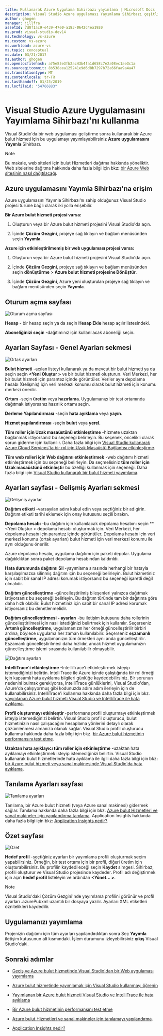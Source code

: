 ```yaml
---
title: Kullanarak Azure Uygulama Sihirbazı yayımlama | Microsoft Docs
description: Visual Studio Azure uygulaması Yayımlama Sihirbazı çeşitli ayarlarını yapılandırmayı öğrenin
author: ghogen
manager: jillfra
assetId: 7d8f1ac9-e439-47e0-a183-0642c4ea1920
ms.prod: visual-studio-dev14
ms.technology: vs-azure
ms.custom: vs-azure
ms.workload: azure-vs
ms.topic: conceptual
ms.date: 03/21/2017
ms.author: ghogen
ms.openlocfilehash: a75e83e3fb2ac43b4fa1d658c7e2a08ec1ae3c1a
ms.sourcegitcommit: 8b538eea125241e9d6d8b7297b72a66faa9a4a47
ms.translationtype: MT
ms.contentlocale: tr-TR
ms.lasthandoff: 01/23/2019
ms.locfileid: "54766883"
---
```

# <a name="using-the-visual-studio-publish-azure-application-wizard"></a>Visual Studio Azure Uygulamasını Yayımlama Sihirbazı'nı kullanma

Visual Studio'da bir web uygulaması geliştirme sonra kullanarak bir Azure bulut hizmeti için bu uygulamayı yayımlayabilirsiniz **Azure uygulamasını Yayımla** Sihirbazı.

> [!Note]
> Bu makale, web siteleri için bulut Hizmetleri dağıtma hakkında yöneliktir. Web sitelerine dağıtma hakkında daha fazla bilgi için bkz: [bir Azure Web sitesinin nasıl dağıtılacağı](https://social.msdn.microsoft.com/Search/windowsazure?query=How%20to%20Deploy%20an%20Azure%20Web%20Site&Refinement=138&ac=4#refinementChanges=117&pageNumber=1&showMore=false).

## <a name="accessing-the-publish-azure-application-wizard"></a>Azure uygulamasını Yayımla Sihirbazı'na erişim

Azure uygulamasını Yayımla Sihirbazı'nı sahip olduğunuz Visual Studio projesi türüne bağlı olarak iki yolla erişebilir.

**Bir Azure bulut hizmeti projesi varsa:**

1. Oluşturun veya bir Azure bulut hizmeti projesini Visual Studio'da açın.

1. İçinde **Çözüm Gezgini**, projeye sağ tıklayın ve bağlam menüsünden seçin **Yayımla**.

**Azure için etkinleştirilmemiş bir web uygulaması projesi varsa:**

1. Oluşturun veya bir Azure bulut hizmeti projesini Visual Studio'da açın.

1. İçinde **Çözüm Gezgini**, projeye sağ tıklayın ve bağlam menüsünden seçin **dönüştürme** > **Azure bulut hizmeti projesine Dönüştür**.

1. İçinde **Çözüm Gezgini**, Azure yeni oluşturulan projeye sağ tıklayın ve bağlam menüsünden seçin **Yayımla**.

## <a name="sign-in-page"></a>Oturum açma sayfası

![Oturum açma sayfası](./media/vs-azure-tools-publish-azure-application-wizard/sign-in.png)

**Hesap** - bir hesap seçin ya da seçin **Hesap Ekle** hesap açılır listesindeki.

**Aboneliğinizi seçin** -dağıtımınız için kullanılacak aboneliği seçin.

## <a name="settings-page---common-settings-tab"></a>Ayarları Sayfası - Genel Ayarları sekmesi

![Ortak ayarları](./media/vs-azure-tools-publish-azure-application-wizard/settings-common-settings.png)

**Bulut hizmeti** -açılan listeyi kullanarak ya da mevcut bir bulut hizmeti ya da seçin seçin  **&lt;Yeni Oluştur >** ve bir bulut hizmeti oluşturun. Veri Merkezi, her bir bulut hizmeti için parantez içinde görüntüler. Veriler aynı depolama hesabı (Gelişmiş) için veri merkezi konumu olarak bulut hizmeti için konumu merkezi önerilir.

**Ortam** -seçin **üretim** veya **hazırlama**. Uygulamanızı bir test ortamında dağıtmak istiyorsanız hazırlık ortamı seçin.

**Derleme Yapılandırması** -seçin **hata ayıklama** veya **yayın**.

**Hizmet yapılandırması** -seçin **bulut** veya **yerel**.

**Tüm roller için Uzak masaüstünü etkinleştirme** -hizmete uzaktan bağlanmak istiyorsanız bu seçeneği belirleyin. Bu seçenek, öncelikli olarak sorun giderme için kullanılır. Daha fazla bilgi için [Visual Studio kullanarak Azure Cloud Services'ta bir rol için Uzak Masaüstü Bağlantısı etkinleştirme](/azure/cloud-services/cloud-services-role-enable-remote-desktop-visual-studio).

**Tüm web rolleri için Web dağıtımı etkinleştirmek** -web dağıtımı hizmeti etkinleştirmek için bu seçeneği belirleyin. Da seçmelisiniz **tüm roller için Uzak masaüstünü etkinleştir** bu özelliği kullanmak için seçeneği. Daha fazla bilgi için [Visual Studio kullanarak bir bulut hizmeti yayımlama](vs-azure-tools-publishing-a-cloud-service.md).

## <a name="settings-page---advanced-settings-tab"></a>Ayarları sayfası - Gelişmiş Ayarları sekmesi

![Gelişmiş ayarlar](./media/vs-azure-tools-publish-azure-application-wizard/settings-advanced-settings.png)

**Dağıtım etiketi** -varsayılan adını kabul edin veya seçtiğiniz bir ad girin. Dağıtım etiketi tarihi eklemek için onay kutusunu seçili bırakın.

**Depolama hesabı** -bu dağıtım için kullanılacak depolama hesabını seçin **&lt;Yeni Oluştur > depolama hesabı oluşturmak için. Veri Merkezi, her depolama hesabı için parantez içinde görüntüler. Depolama hesabı için veri merkezi konumu (ortak ayarları) bulut hizmeti için veri merkezi konumu ile aynı olduğunu önerilir.

Azure depolama hesabı, uygulama dağıtımı için paketi depolar. Uygulama dağıtıldıktan sonra paket depolama hesabından kaldırıldı.

**Hata durumunda dağıtımı Sil** -yayımlama sırasında herhangi bir hatayla karşılaşılmazsa silinmiş dağıtım için bu seçeneği belirleyin. Bulut hizmetiniz için sabit bir sanal IP adresi korumak istiyorsanız bu seçeneği işaretli değil olmalıdır.

**Dağıtım güncelleştirme** -güncelleştirilmiş bileşenleri yalnızca dağıtmak istiyorsanız bu seçeneği belirleyin. Bu dağıtım türünde tam bir dağıtıma göre daha hızlı olabilir. Bulut hizmetiniz için sabit bir sanal IP adresi korumak istiyorsanız bu denetlenmelidir.

**Dağıtım güncelleştirmesi - ayarları** -bu iletişim kutusunu daha rollerinin güncelleştirilmesi için nasıl istediğinizi belirtmek için kullanılır. Seçerseniz **Artımlı güncelleştirme**, uygulamanızın her örneği güncelleştirilir birbiri ardına, böylece uygulama her zaman kullanılabilir. Seçerseniz **eşzamanlı güncelleştirme**, uygulamanızın tüm örnekleri aynı anda güncelleştirilir. Eşzamanlı güncelleştirilmesi daha hızlıdır, ancak hizmet uygulamanızın güncelleştirme işlemi sırasında kullanılabilir olmayabilir.

![Dağıtım ayarları](./media/vs-azure-tools-publish-azure-application-wizard/deployment-settings.png)

**IntelliTrace'i etkinleştirme** -IntelliTrace'i etkinleştirmek isteyip istemediğinizi belirtin. IntelliTrace ile Azure içinde çalıştığında bir rol örneği için kapsamlı hata ayıklama bilgileri günlüğe kaydedebilirsiniz. Bir sorunun nedenini bulmak gerekiyorsa, IntelliTrace günlüklerini, Visual Studio'dan, Azure'da çalışıyormuş gibi kodunuzda adım adım ilerleyin için de kullanabilirsiniz. IntelliTrace'i kullanma hakkında daha fazla bilgi için bkz. [yayımlanan Azure bulut hizmeti Visual Studio ve IntelliTrace ile hata ayıklama](./vs-azure-tools-intellitrace-debug-published-cloud-services.md).

**Profil oluşturmayı etkinleştir** -performans profil oluşturmayı etkinleştirmek isteyip istemediğinizi belirtin. Visual Studio profil oluşturucu, bulut hizmetinizin nasıl çalışacağını hesaplama yönlerini detaylı olarak çözümlenmesi almanıza olanak sağlar. Visual Studio profil oluşturucu kullanma hakkında daha fazla bilgi için bkz. [bir Azure bulut hizmetinin performansını test etme](./vs-azure-tools-performance-profiling-cloud-services.md).

**Uzaktan hata ayıklayıcı tüm roller için etkinleştirme** -uzaktan hata ayıklamayı etkinleştirmek isteyip istemediğinizi belirtin. Visual Studio kullanarak bulut hizmetlerinde hata ayıklama ile ilgili daha fazla bilgi için bkz: [bir Azure bulut hizmeti veya sanal makinesinde Visual Studio'da hata ayıklama](./vs-azure-tools-debug-cloud-services-virtual-machines.md).

## <a name="diagnostics-settings-page"></a>Tanılama Ayarları sayfası

![Tanılama ayarları](./media/vs-azure-tools-publish-azure-application-wizard/diagnostic-settings.png)

Tanılama, bir Azure bulut hizmeti (veya Azure sanal makinesi) gidermek sağlar. Tanılama hakkında daha fazla bilgi için bkz. [Azure bulut Hizmetleri ve sanal makineler için yapılandırma tanılama](./vs-azure-tools-diagnostics-for-cloud-services-and-virtual-machines.md). Application Insights hakkında daha fazla bilgi için bkz: [Application Insights nedir?](/azure/application-insights/app-insights-overview).

## <a name="summary-page"></a>Özet sayfası

![Özet](./media/vs-azure-tools-publish-azure-application-wizard/summary.png)

**Hedef profil** -seçtiğiniz ayarları bir yayımlama profili oluşturmak seçim yapabilirsiniz. Örneğin, bir test ortamı için bir profil, diğeri üretim için oluşturabilirsiniz. Bu profilin kaydedileceği seçin **Kaydet** simgesi. Sihirbaz, profili oluşturur ve Visual Studio projesinde kaydeder. Profil adı değiştirmek için açın **hedef profil** listeleyin ve ardından  **&lt;Yönet... &gt;**.

   > [!Note]
   > Visual Studio'daki Çözüm Gezgini'nde yayımlama profilini görünür ve profil ayarları .azurePubxml uzantılı bir dosyaya yazılır. Ayarları XML etiketleri öznitelikleri kaydedilir.

## <a name="publishing-your-application"></a>Uygulamanızı yayımlama

Projenizin dağıtımı için tüm ayarları yapılandırdıktan sonra Seç **Yayımla** iletişim kutusunun alt kısmındaki. İşlem durumunu izleyebilirsiniz **çıkış** Visual Studio'daki.

## <a name="next-steps"></a>Sonraki adımlar

- [Geçiş ve Azure bulut hizmetinde Visual Studio'dan bir Web uygulaması yayımlama](./vs-azure-tools-migrate-publish-web-app-to-cloud-service.md)

- [Azure bulut hizmetinde yayımlamak için Visual Studio kullanmayı öğrenin](./vs-azure-tools-publishing-a-cloud-service.md)

- [Yayımlanan bir Azure bulut hizmeti Visual Studio ve IntelliTrace ile hata ayıklama](./vs-azure-tools-intellitrace-debug-published-cloud-services.md)

- [Bir Azure bulut hizmetinin performansını test etme](./vs-azure-tools-performance-profiling-cloud-services.md)

- [Azure bulut Hizmetleri ve sanal makineler için tanılamayı yapılandırma](./vs-azure-tools-diagnostics-for-cloud-services-and-virtual-machines.md).

- [Application Insights nedir?](/azure/application-insights/app-insights-overview)